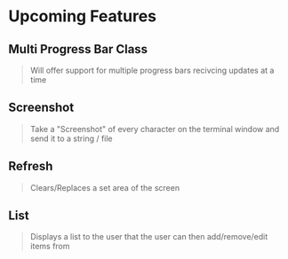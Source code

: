 # Upcoming Features <!-- {docsify-ignore} -->

## Multi Progress Bar Class
> Will offer support for multiple progress bars recivcing updates at a time

## Screenshot
> Take a "Screenshot" of every character on the terminal window and send it to a string / file

## Refresh 
> Clears/Replaces a set area of the screen

## List
> Displays a list to the user that the user can then add/remove/edit items from
